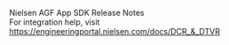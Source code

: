 Nielsen AGF App SDK Release Notes  
For integration help, visit https://engineeringportal.nielsen.com/docs/DCR_&_DTVR

